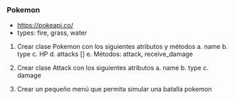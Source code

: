  ### Pokemon

 * https://pokeapi.co/ 
 * types: fire, grass, water

 1. Crear clase Pokemon con los siguientes atributos y métodos
	a. name
	b. type
	c. HP
	d. attacks []
	e. Métodos: attack, receive_damage


 2. Crear clase Attack con los siguientes atributos
	 a. name
	 b. type
	 c. damage

 3. Crear un pequeño menú que permita simular una batalla pokemon
